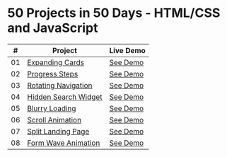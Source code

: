 # 50 Projects in 50 Days - HTML/CSS and JavaScript

| #   | Project                                                                                                      | Live Demo                                                                             |
| --- | ------------------------------------------------------------------------------------------------------------ | ------------------------------------------------------------------------------------- |
| 01  | [Expanding Cards](https://github.com/kperdebekoff/50ProjectsIn50Days/tree/main/01-expanding-cards)           | [See Demo](https://kperdebekoff.github.io/50ProjectsIn50Days/01-expanding-cards)      |
| 02  | [Progress Steps](https://github.com/kperdebekoff/50ProjectsIn50Days/tree/main/02-progress-steps)             | [See Demo](https://kperdebekoff.github.io/50ProjectsIn50Days/02-progress-steps)       |
| 03  | [Rotating Navigation](https://github.com/kperdebekoff/50ProjectsIn50Days/tree/main/03-rotating-navigation)   | [See Demo](https://kperdebekoff.github.io/50ProjectsIn50Days/03-rotating-navigation)  |
| 04  | [Hidden Search Widget](https://github.com/kperdebekoff/50ProjectsIn50Days/tree/main/04-hidden-search-widget) | [See Demo](https://kperdebekoff.github.io/50ProjectsIn50Days/04-hidden-search-widget) |
| 05  | [Blurry Loading](https://github.com/kperdebekoff/50ProjectsIn50Days/tree/main/05-blurry-loading)             | [See Demo](https://kperdebekoff.github.io/50ProjectsIn50Days/05-blurry-loading)       |
| 06  | [Scroll Animation](https://github.com/kperdebekoff/50ProjectsIn50Days/tree/main/06-scroll-animation)         | [See Demo](https://kperdebekoff.github.io/50ProjectsIn50Days/06-scroll-animation)     |
| 07  | [Split Landing Page](https://github.com/kperdebekoff/50ProjectsIn50Days/tree/main/07-split-landing-page)     | [See Demo](https://kperdebekoff.github.io/50ProjectsIn50Days/07-split-landing-page)   |
| 08  | [Form Wave Animation](https://github.com/kperdebekoff/50ProjectsIn50Days/tree/main/08-form-wave-animation)   | [See Demo](https://kperdebekoff.github.io/50ProjectsIn50Days/08-form-wave-animation)  |
